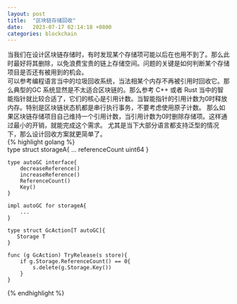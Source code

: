 ```yaml
---
layout: post
title:  "区块链存储回收"
date:   2023-07-17 02:14:18 +0800
categories: blockchain 
---
```

当我们在设计区块链存储时，有时发现某个存储项可能以后在也用不到了。那么此时最好将其删除，以免浪费宝贵的链上存储空间。问题的关键是如何判断某个存储项目是否还有被用到的机会。  
可以参考编程语言当中的垃圾回收系统，当法相某个内存不再被引用时回收它。那么典型的GC 系统显然是不太适合区块链的。那么参考 C++ 或者 Rust 当中的智能指针就比较合适了，它们的核心是引用计数。当智能指针的引用计数为0时释放内存。特别是区块链状态机都是串行执行事务，不要考虑使用原子计数。
那么如果区块链存储项目自己维持一个引用计数，当引用计数为0时删除存储项。这样通过最小的开销，就能完成这个需求。
尤其是当下大部分语言都支持泛型的情况下，那么设计回收方案就更简单了。  
{% highlight golang %}  
    type struct storageA{
        ...
        referenceCount uint64
    }

    type autoGC interface{
        decreaseReference()
        increaseReference()
        ReferenceCount()
        Key()
    } 

    impl autoGC for storageA{
        ...
    }

    type struct GcAction[T autoGC]{
       Storage T    
    }

    func (g GcAction) TryRelease(s store){
        if g.Storage.ReferenceCount() == 0{
            s.delete(g.Storage.Key())
        }
    }
{% endhighlight %}


